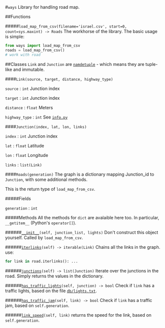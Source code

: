 #`ways`
Library for handling road map.

##Functions

#####`load_map_from_csv(filename='israel.csv', start=0, count=sys.maxint) -> Roads`
The workhorse of the library. The basic usage is simple:
```python
from ways import load_map_from_csv
roads = load_map_from_csv()
# work with road
```

##Classes
`Link` and `Junction` are [`namdetuple`](https://docs.python.org/2/library/collections.html#collections.namedtuple) - which means they are tuple-like and immutable.

####`Link(source, target, distance, highway_type)`
    
`source` : `int` Junction index

`target` : `int` Junction index

`distance` : `float` Meters

`highway_type` : `int` See [`info.py`](info.py#7)

####`Junction(index, lat, lon, links)`

`index` : `int` Junction index

`lat` : `float` Latitude

`lon` : `float` Longitude

`links` :  `list(Link)`


####`Roads(generation)`
The graph is a dictionary mapping Junction_id to `Junction`, with some additional methods.

This is the return type of `load_map_from_csv`.

#####Fields

`generation` : `int`

#####Methods
All the methods for `dict` are avalaible here too. In particular, `__getitem__` (Python's `operator[]`).

######[`__init__`](graph.py)`(self, junction_list, lights)`
Don't construct this object yourself. Called by `load_map_from_csv`.

######[`iterlinks`](graph.py)`(self) -> iterable(Link)`
Chains all the links in the graph. 
use: 
```python
for link in road.iterlinks(): ...
```

######[`junctions`](graph.py)`(self) -> list(Junction)`
Iterate over the junctions in the road.
Simply returns the values in the dictionary.

######[`has_traffic_lights`](graph.py)`(self, junction) -> bool`
Check if `link` has a traffic lights, based on the file [`db/lights.txt`](../db/lights.txt).
    
######[`has_traffic_jam`](graph.py)`(self, link) -> bool`
Check if `link` has a traffic jam, based on `self.generation`. 

######[`link_speed`](graph.py)`(self, link)`
returns the speed for the link, based on  `self.generation`.

